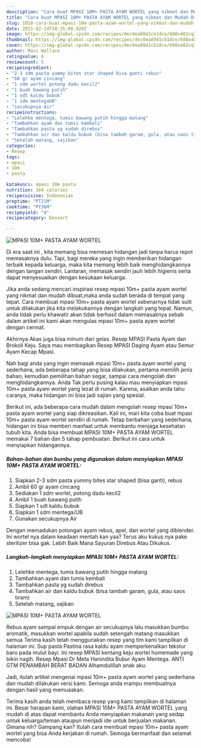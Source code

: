 ```yaml
---
description: "Cara buat MPASI 10M+ PASTA AYAM WORTEL yang nikmat dan Mudah Dibuat"
title: "Cara buat MPASI 10M+ PASTA AYAM WORTEL yang nikmat dan Mudah Dibuat"
slug: 1018-cara-buat-mpasi-10m-pasta-ayam-wortel-yang-nikmat-dan-mudah-dibuat
date: 2021-02-14T18:35:08.928Z
image: https://img-global.cpcdn.com/recipes/dec0ea8941cb1dce/680x482cq70/mpasi-10m-pasta-ayam-wortel-foto-resep-utama.jpg
thumbnail: https://img-global.cpcdn.com/recipes/dec0ea8941cb1dce/680x482cq70/mpasi-10m-pasta-ayam-wortel-foto-resep-utama.jpg
cover: https://img-global.cpcdn.com/recipes/dec0ea8941cb1dce/680x482cq70/mpasi-10m-pasta-ayam-wortel-foto-resep-utama.jpg
author: Marc Wallace
ratingvalue: 4
reviewcount: 5
recipeingredient:
- "2-3 sdm pasta yummy bites star shaped bisa ganti rebus"
- "60 gr ayam cincang"
- "1 sdm wortel potong dadu kecil2"
- "1 buah bawang putih"
- "1 sdt kaldu bubuk"
- "1 sdm mentegaUB"
- "secukupnya Air"
recipeinstructions:
- "Lelehke mentega, tumis bawang putih hingga matang"
- "Tambahkan ayam dan tumis kembali"
- "Tambahkan pasta yg sudah direbus"
- "Tambahkan air dan kaldu bubuk (bisa tambah garam, gula, atau saos tiram)"
- "Setelah matang, sajikan"
categories:
- Resep
tags:
- mpasi
- 10m
- pasta

katakunci: mpasi 10m pasta 
nutrition: 164 calories
recipecuisine: Indonesian
preptime: "PT21M"
cooktime: "PT36M"
recipeyield: "4"
recipecategory: Dessert

---
```



![MPASI 10M+ PASTA AYAM WORTEL](https://img-global.cpcdn.com/recipes/dec0ea8941cb1dce/680x482cq70/mpasi-10m-pasta-ayam-wortel-foto-resep-utama.jpg)

Di era  saat ini , kita memang bisa memesan hidangan jadi tanpa harus repot memasaknya dulu. Tapi, bagi mereka yang ingin memberikan hidangan terbaik kepada keluarga, maka kita memang lebih baik menghidangkannya dengan tangan sendiri. Lantaran, memasak sendiri jauh lebih higienis serta dapat menyesuaikan dengan kesukaan keluarga.

Jika anda sedang mencari inspirasi resep mpasi 10m+ pasta ayam wortel yang nikmat dan mudah dibuat,maka anda sudah berada di tempat yang tepat. Cara membuat mpasi 10m+ pasta ayam wortel  sebenarnya tidak sulit untuk dilakukan jika kita melakukannya dengan langkah yang tepat. Namun, anda tidak perlu khawatir akan tidak berhasil dalam memasaknya 
sebab dalam artikel ini kami akan mengulas mpasi 10m+ pasta ayam wortel dengan cermat.  

Akhirnya Akas juga bisa minum dari gelas. Resep MPASI Pasta Ayam dan Brokoli Keju. Saya mau membagikan Resep MPASI Daging Ayam atau Semur Ayam Kecap Mpasi.

Nah bagi anda yang ingin memasak mpasi 10m+ pasta ayam wortel yang sederhana, ada beberapa tahap yang bisa dilakukan, pertama memilih jenis bahan, kemudian pemilihan bahan segar, sampai cara mengolah dan menghidangkannya. Anda Tak perlu pusing kalau mau menyiapkan mpasi 10m+ pasta ayam wortel yang lezat di rumah. Karena, asalkan anda  tahu caranya, maka hidangan ini bisa jadi sajian yang spesial.

Berikut ini, ada beberapa cara mudah dalam mengolah resep mpasi 10m+ pasta ayam wortel yang siap dikreasikan. Kali ini, mari kita coba buat mpasi 10m+ pasta ayam wortel sendiri di rumah. Tetap berbahan yang sederhana, hidangan ini bisa memberi manfaat untuk membantu menjaga kesehatan tubuh kita. Anda bisa membuat MPASI 10M+ PASTA AYAM WORTEL memakai 7 bahan dan 5 tahap pembuatan. Berikut ini cara untuk menyiapkan hidangannya.

<!--inarticleads1-->

##### Bahan-bahan dan bumbu yang digunakan dalam menyiapkan MPASI 10M+ PASTA AYAM WORTEL:

1. Siapkan 2-3 sdm pasta yummy bites star shaped (bisa ganti), rebus
1. Ambil 60 gr ayam cincang
1. Sediakan 1 sdm wortel, potong dadu kecil2
1. Ambil 1 buah bawang putih
1. Siapkan 1 sdt kaldu bubuk
1. Siapkan 1 sdm mentega/UB
1. Gunakan secukupnya Air


Dengan memadukan potongan ayam rebus, apel, dan wortel yang diblender. Ini wortel nya dalam keadaan mentah kan yaa? Terus aku kukus nya pake sterilizer bisa gak. Lebih Baik Mana Sayuran Direbus Atau Dikukus. 

<!--inarticleads2-->

##### Langkah-langkah menyiapkan MPASI 10M+ PASTA AYAM WORTEL:

1. Lelehke mentega, tumis bawang putih hingga matang
1. Tambahkan ayam dan tumis kembali
1. Tambahkan pasta yg sudah direbus
1. Tambahkan air dan kaldu bubuk (bisa tambah garam, gula, atau saos tiram)
1. Setelah matang, sajikan
<img src="https://img-global.cpcdn.com/steps/93f906e61713c3ea/160x128cq70/mpasi-10m-pasta-ayam-wortel-langkah-memasak-5-foto.jpg" alt="MPASI 10M+ PASTA AYAM WORTEL">

Rebus ayam sampai empuk dengan air secukupnya lalu masukkan bumbu aromatik, masukkan wortel apabila sudah setengah matang masukkan semua Terima kasih telah menggunakan resep yang tim kami tampilkan di halaman ini. Sup pasta Pastina rasa kaldu ayam memperkenalkan tekstur baru pada mulut bayi. Ini resep MPASI kentang keju wortel homemade yang bikin nagih. Resep Mpasi Dr Meta Hanindita Bubur Ayam Mentega. ANTI GTM PENAMBAH BERAT BADAN Alhamdulillah anak aku. 

Jadi, itulah artikel mengenai  mpasi 10m+ pasta ayam wortel  yang sederhana dan mudah dilakukan versi kami. Semoga anda mampu membuatnya dengan hasil yang memuaskan. 

Terima kasih anda telah membaca resep yang kami tampilkan di halaman ini. Besar harapan kami, olahan  MPASI 10M+ PASTA AYAM WORTEL yang mudah di atas dapat membantu Anda menyiapkan makanan yang sedap untuk keluarga/teman ataupun menjadi ide untuk berjualan makanan. Gimana nih? Gampang kan? Itulah cara membuat mpasi 10m+ pasta ayam wortel yang bisa Anda kerjakan di rumah. Semoga bermanfaat dan selamat mencoba!

